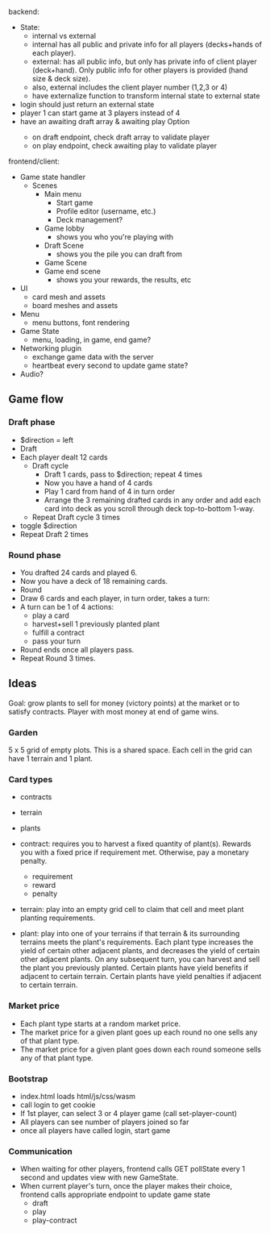 backend:
- State:
    - internal vs external
    - internal has all public and private info for all players (decks+hands of each player).
    - external: has all public info, but only has private info of client player (deck+hand).  Only public info for other players is provided (hand size & deck size).
    - also, external includes the client player number (1,2,3 or 4)
    - have externalize function to transform internal state to external state
- login should just return an external state
- player 1 can start game at 3 players instead of 4
- have an awaiting draft array & awaiting play Option<Player>
    - on draft endpoint, check draft array to validate player
    - on play endpoint, check awaiting play to validate player

frontend/client:
- Game state handler
  - Scenes
    - Main menu
      - Start game
      - Profile editor (username, etc.)
      - Deck management?
    - Game lobby
      - shows you who you're playing with
    - Draft Scene
      - shows you the pile you can draft from
    - Game Scene
    - Game end scene
      - shows you your rewards, the results, etc
- UI
  - card mesh and assets
  - board meshes and assets
- Menu
  - menu buttons, font rendering
- Game State
  - menu, loading, in game, end game? 
- Networking plugin
  - exchange game data with the server
  - heartbeat every second to update game state?
- Audio?


Game flow
---------

### Draft phase ###

- $direction = left
- Draft
- Each player dealt 12 cards
    - Draft cycle
        - Draft 1 cards, pass to $direction; repeat 4 times
        - Now you have a hand of 4 cards
        - Play 1 card from hand of 4 in turn order
        - Arrange the 3 remaining drafted cards in any order and add each card into deck as you scroll through deck top-to-bottom 1-way.
    - Repeat Draft cycle 3 times
- toggle $direction
- Repeat Draft 2 times


### Round phase ###

- You drafted 24 cards and played 6.
- Now you have a deck of 18 remaining cards.
- Round
- Draw 6 cards and each player, in turn order, takes a turn:
- A turn can be 1 of 4 actions:
    - play a card
    - harvest+sell 1 previously planted plant
    - fulfill a contract
    - pass your turn
- Round ends once all players pass.
- Repeat Round 3 times.


Ideas
-----

Goal: grow plants to sell for money (victory points) at the market or to satisfy contracts.  Player with most money at end of game wins.


### Garden ###

5 x 5 grid of empty plots.  This is a shared space.  Each cell in the grid can have 1 terrain and 1 plant.


### Card types ###

- contracts
- terrain
- plants

- contract: requires you to harvest a fixed quantity of plant(s).  Rewards you with a fixed price if requirement met.  Otherwise, pay a monetary penalty.
    - requirement
    - reward
    - penalty
- terrain: play into an empty grid cell to claim that cell and meet plant planting requirements.
- plant: play into one of your terrains if that terrain & its surrounding terrains meets the plant's requirements.  Each plant type increases the yield of certain other adjacent plants, and decreases the yield of certain other adjacent plants.  On any subsequent turn, you can harvest and sell the plant you previously planted.  Certain plants have yield benefits if adjacent to certain terrain.   Certain plants have yield penalties if adjacent to certain terrain.


### Market price ###

- Each plant type starts at a random market price.
- The market price for a given plant goes up each round no one sells any of that plant type.
- The market price for a given plant goes down each round someone sells any of that plant type.


### Bootstrap ###

- index.html loads html/js/css/wasm
- call login to get cookie
- If 1st player, can select 3 or 4 player game (call set-player-count)
- All players can see number of players joined so far
- once all players have called login, start game


### Communication ###

- When waiting for other players, frontend calls GET pollState every 1 second and updates view with new GameState.
- When current player's turn, once the player makes their choice, frontend calls appropriate endpoint to update game state
    - draft
    - play
    - play-contract
